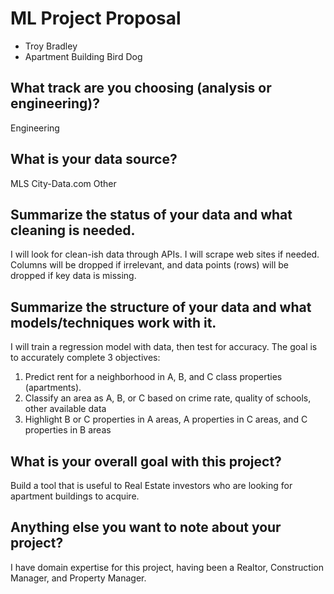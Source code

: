# ML Project Proposal
- Troy Bradley
- Apartment Building Bird Dog

## What track are you choosing (analysis or engineering)?
Engineering

## What is your data source?
MLS
City-Data.com
Other

## Summarize the status of your data and what cleaning is needed.
I will look for clean-ish data through APIs. I will scrape web sites if needed.
Columns will be dropped if irrelevant, and data points (rows) will be dropped if key data is missing. 

## Summarize the structure of your data and what models/techniques work with it.
I will train a regression model with data, then test for accuracy.
The goal is to accurately complete 3 objectives:
1. Predict rent for a neighborhood in A, B, and C class properties (apartments).
2. Classify an area as A, B, or C based on crime rate, quality of schools, other available data
3. Highlight B or C properties in A areas, A properties in C areas, and C properties in B areas

## What is your overall goal with this project?
Build a tool that is useful to Real Estate investors who are looking for apartment buildings to acquire. 

## Anything else you want to note about your project?
I have domain expertise for this project, having been a Realtor, Construction Manager, and Property Manager.
